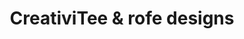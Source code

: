 ---
title: "CreativiTee & rofe designs"
url: /salem/creativitee-and-rofe-designs/
shop: boutique
---